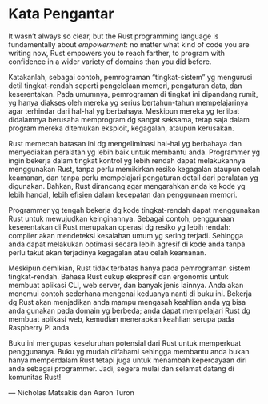 # Kata Pengantar

It wasn’t always so clear, but the Rust programming language is fundamentally
about _empowerment_: no matter what kind of code you are writing now, Rust
empowers you to reach farther, to program with confidence in a wider variety of
domains than you did before.

Katakanlah, sebagai contoh, pemrograman “tingkat-sistem” yg mengurusi detil
tingkat-rendah seperti pengelolaan memori, pengaturan data, dan keserentakan.
Pada umumnya, pemrograman di tingkat ini dipandang rumit, yg hanya diakses oleh
mereka yg serius bertahun-tahun mempelajarinya agar terhindar dari hal-hal yg
berbahaya. Meskipun mereka yg terlibat didalamnya berusaha memprogram dg sangat
seksama, tetap saja dalam program mereka ditemukan eksploit, kegagalan, ataupun
kerusakan.

Rust memecah batasan ini dg mengeliminasi hal-hal yg berbahaya dan menyediakan
peralatan yg lebih baik untuk membantu anda. Programmer yg ingin bekerja dalam
tingkat kontrol yg lebih rendah dapat melakukannya menggunakan Rust, tanpa
perlu memikirkan resiko kegagalan ataupun celah keamanan, dan tanpa perlu
mempelajari pengaturan detail dari peralatan yg digunakan. Bahkan, Rust
dirancang agar mengarahkan anda ke kode yg lebih handal, lebih efisien dalam
kecepatan dan penggunaan memori.

Programmer yg tengah bekerja dg kode tingkat-rendah dapat menggunakan Rust
untuk mewujudkan keinginannya. Sebagai contoh, penggunaan keserentakan di Rust
merupakan operasi dg resiko yg lebih rendah: compiler akan mendeteksi kesalahan
umum yg sering terjadi. Sehingga anda dapat melakukan optimasi secara lebih
agresif di kode anda tanpa perlu takut akan terjadinya kegagalan atau celah
keamanan.

Meskipun demikian, Rust tidak terbatas hanya pada pemrograman sistem
tingkat-rendah. Bahasa Rust cukup ekspresif dan ergonomis untuk membuat
aplikasi CLI, web server, dan banyak jenis lainnya. Anda akan menemui
contoh sederhana mengenai keduanya nanti di buku ini. Bekerja dg Rust akan
menjadikan anda mampu mengasah keahlian anda yg bisa anda gunakan pada domain
yg berbeda; anda dapat mempelajari Rust dg membuat aplikasi web, kemudian
menerapkan keahlian serupa pada Raspberry Pi anda.

Buku ini mengupas keseluruhan potensial dari Rust untuk memperkuat penggunanya.
Buku yg mudah difahami sehingga membantu anda bukan hanya memperdalam Rust
tetapi juga untuk menambah kepercayaan diri anda sebagai programmer. Jadi,
segera mulai dan selamat datang di komunitas Rust!

— Nicholas Matsakis dan Aaron Turon
